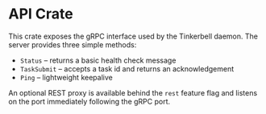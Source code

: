 # API Crate

This crate exposes the gRPC interface used by the Tinkerbell daemon. The server provides three simple methods:

- `Status` – returns a basic health check message
- `TaskSubmit` – accepts a task id and returns an acknowledgement
- `Ping` – lightweight keepalive

An optional REST proxy is available behind the `rest` feature flag and listens on the port immediately following the gRPC port.
